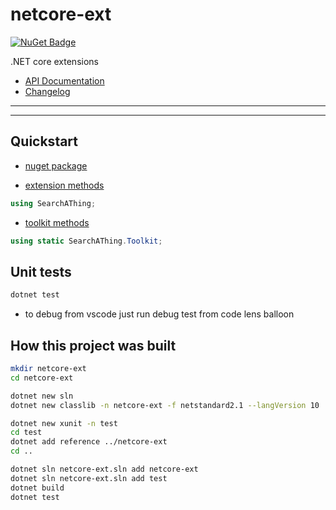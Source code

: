 # netcore-ext

[![NuGet Badge](https://buildstats.info/nuget/netcore-ext)](https://www.nuget.org/packages/netcore-ext/)

.NET core extensions

- [API Documentation](https://devel0.github.io/netcore-ext/html/annotated.html)
- [Changelog](https://github.com/devel0/netcore-ext/commits/master)

<hr/>

<!-- TOC -->

<!-- TOCEND -->

<hr/>

## Quickstart

- [nuget package](https://www.nuget.org/packages/netcore-ext/)

- [extension methods](https://devel0.github.io/netcore-ext/html/class_search_a_thing_1_1_ext.html)

```csharp
using SearchAThing;
```

- [toolkit methods](https://devel0.github.io/netcore-util/html/class_search_a_thing_1_1_toolkit.html)

```csharp
using static SearchAThing.Toolkit;
```

## Unit tests

```sh
dotnet test
```

- to debug from vscode just run debug test from code lens balloon

## How this project was built

```sh
mkdir netcore-ext
cd netcore-ext

dotnet new sln
dotnet new classlib -n netcore-ext -f netstandard2.1 --langVersion 10

dotnet new xunit -n test
cd test
dotnet add reference ../netcore-ext
cd ..

dotnet sln netcore-ext.sln add netcore-ext
dotnet sln netcore-ext.sln add test
dotnet build
dotnet test
```
